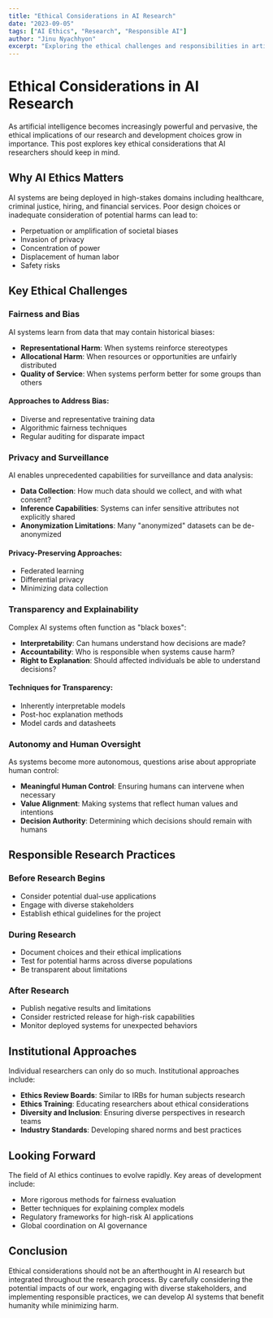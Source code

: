 ```yaml
---
title: "Ethical Considerations in AI Research"
date: "2023-09-05"
tags: ["AI Ethics", "Research", "Responsible AI"]
author: "Jinu Nyachhyon"
excerpt: "Exploring the ethical challenges and responsibilities in artificial intelligence research."
---
```


# Ethical Considerations in AI Research

As artificial intelligence becomes increasingly powerful and pervasive, the ethical implications of our research and development choices grow in importance. This post explores key ethical considerations that AI researchers should keep in mind.

## Why AI Ethics Matters

AI systems are being deployed in high-stakes domains including healthcare, criminal justice, hiring, and financial services. Poor design choices or inadequate consideration of potential harms can lead to:

- Perpetuation or amplification of societal biases
- Invasion of privacy
- Concentration of power
- Displacement of human labor
- Safety risks

## Key Ethical Challenges

### Fairness and Bias

AI systems learn from data that may contain historical biases:

- **Representational Harm**: When systems reinforce stereotypes
- **Allocational Harm**: When resources or opportunities are unfairly distributed
- **Quality of Service**: When systems perform better for some groups than others

#### Approaches to Address Bias:
- Diverse and representative training data
- Algorithmic fairness techniques
- Regular auditing for disparate impact

### Privacy and Surveillance

AI enables unprecedented capabilities for surveillance and data analysis:

- **Data Collection**: How much data should we collect, and with what consent?
- **Inference Capabilities**: Systems can infer sensitive attributes not explicitly shared
- **Anonymization Limitations**: Many "anonymized" datasets can be de-anonymized

#### Privacy-Preserving Approaches:
- Federated learning
- Differential privacy
- Minimizing data collection

### Transparency and Explainability

Complex AI systems often function as "black boxes":

- **Interpretability**: Can humans understand how decisions are made?
- **Accountability**: Who is responsible when systems cause harm?
- **Right to Explanation**: Should affected individuals be able to understand decisions?

#### Techniques for Transparency:
- Inherently interpretable models
- Post-hoc explanation methods
- Model cards and datasheets

### Autonomy and Human Oversight

As systems become more autonomous, questions arise about appropriate human control:

- **Meaningful Human Control**: Ensuring humans can intervene when necessary
- **Value Alignment**: Making systems that reflect human values and intentions
- **Decision Authority**: Determining which decisions should remain with humans

## Responsible Research Practices

### Before Research Begins
- Consider potential dual-use applications
- Engage with diverse stakeholders
- Establish ethical guidelines for the project

### During Research
- Document choices and their ethical implications
- Test for potential harms across diverse populations
- Be transparent about limitations

### After Research
- Publish negative results and limitations
- Consider restricted release for high-risk capabilities
- Monitor deployed systems for unexpected behaviors

## Institutional Approaches

Individual researchers can only do so much. Institutional approaches include:

- **Ethics Review Boards**: Similar to IRBs for human subjects research
- **Ethics Training**: Educating researchers about ethical considerations
- **Diversity and Inclusion**: Ensuring diverse perspectives in research teams
- **Industry Standards**: Developing shared norms and best practices

## Looking Forward

The field of AI ethics continues to evolve rapidly. Key areas of development include:

- More rigorous methods for fairness evaluation
- Better techniques for explaining complex models
- Regulatory frameworks for high-risk AI applications
- Global coordination on AI governance

## Conclusion

Ethical considerations should not be an afterthought in AI research but integrated throughout the research process. By carefully considering the potential impacts of our work, engaging with diverse stakeholders, and implementing responsible practices, we can develop AI systems that benefit humanity while minimizing harm.
